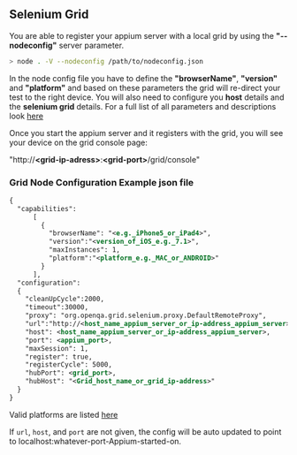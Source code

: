 ## Selenium Grid

You are able to register your appium server with a local grid by using the
**"--nodeconfig"** server parameter.

```bash
> node . -V --nodeconfig /path/to/nodeconfig.json
```

In the node config file you have to define the **"browserName"**,
**"version"** and **"platform"** and based on these parameters the grid
will re-direct your test to the right device. You will also need to
configure you **host** details and the **selenium grid** details. For
a full list of all parameters and descriptions look
[here](http://code.google.com/p/selenium/source/browse/java/server/src/org/openqa/grid/common/defaults/GridParameters.properties)

Once you start the appium server and it registers with the grid,
you will see your device on the grid console page:

"http://**\<grid-ip-adress\>**:**\<grid-port\>**/grid/console"

### Grid Node Configuration Example json file

```xml
{
  "capabilities":
      [
        {
          "browserName": "<e.g._iPhone5_or_iPad4>",
          "version":"<version_of_iOS_e.g._7.1>",
          "maxInstances": 1,
          "platform":"<platform_e.g._MAC_or_ANDROID>"
        }
      ],
  "configuration":
  {
    "cleanUpCycle":2000,
    "timeout":30000,
    "proxy": "org.openqa.grid.selenium.proxy.DefaultRemoteProxy",
    "url":"http://<host_name_appium_server_or_ip-address_appium_server>:<appium_port>/wd/hub",
    "host": <host_name_appium_server_or_ip-address_appium_server>,
    "port": <appium_port>,
    "maxSession": 1,
    "register": true,
    "registerCycle": 5000,
    "hubPort": <grid_port>,
    "hubHost": "<Grid_host_name_or_grid_ip-address>"
  }
}
```

Valid platforms are listed [here](http://selenium.googlecode.com/git/docs/api/java/org/openqa/selenium/Platform.html)

If `url`, `host`, and `port` are not given, the config will be auto updated
to point to localhost:whatever-port-Appium-started-on.
